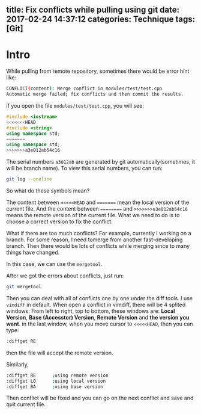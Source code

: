 title: Fix conflicts while pulling using git
date: 2017-02-24 14:37:12
categories: Technique
tags: [Git]
---

# Intro
While pulling from remote repository, sometimes there would be error hint like:
```sh
CONFLICT(content): Merge conflict in modules/test/test.cpp
Automatic merge failed; fix conflicts and then commit the results.
```
<!-- more -->
if you open the file `modules/test/test.cpp`, you will see:
```cpp
#include <iostream>
<<<<<<<HEAD
#include <string>
using namespace std;
=======
using namespace std;
>>>>>>>a3e012ab54c16
```

The serial numbers `a3012ab` are generated by git automatically(sometimes, it will be branch name). To view this serial numbers, you can run:
```sh
git log --oneline
```

So what do these symbols mean?

The content between `<<<<<HEAD` and `=======` mean the local version of the current file. And the content between `========` and `>>>>>>>a3e012ab54c16` means the remote version of the current file. What we need to do is to choose a correct version to fix the conflict.

What if there are too much conflicts? For example, currently I working on a branch. For some reason, I need tomerge from another fast-developing branch. Then there would be lots of conflicts while merging since to many things have changed. 

In this case, we can use the `mergetool`.

After we got the errors about conflicts, just run:
```sh
git mergetool
```
Then you can deal with all of conflicts one by one under the diff tools. I use `vimdiff` in default. When open a conflict in vimdiff, there will be 4 splited windows:
From left to right, top to bottom, these windows are:
**Local Version**, **Base (Accesstor) Version**, **Remote Version** and **the version you want**.
in the last window, when you move cursor to `<<<<<HEAD`, then you can type:
```sh
:diffget RE
```
then the file will accept the remote version.

Similarly, 
```sh
:diffget RE      ;using remote version
:diffget LO      ;using local version
:diffget BA      ;using base version
```

Then conflict will be fixed and you can go on the next conflict and save and quit current file.
